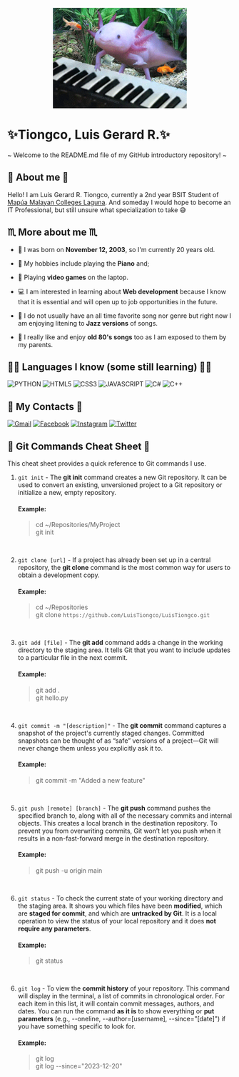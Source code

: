<p align="center"><img alt="Banner" src="axolotl.gif"></p>

# ✨Tiongco, Luis Gerard R.✨

~ Welcome to the README.md file of my GitHub introductory repository! ~

## 📖 About me 📖

Hello! I am Luis Gerard R. Tiongco, currently a 2nd year BSIT Student of [Mapúa Malayan Colleges Laguna]. And someday I would hope to become an IT Professional, but still unsure what specialization to take 😅

[Mapúa Malayan Colleges Laguna]: https://mcl.edu.ph/

## ♏ More about me ♏
- 🎂 I was born on **November 12, 2003**, so I'm currently 20 years old.

- 🎹 My hobbies include playing the **Piano** and;

- 👾 Playing **video games** on the laptop. 

- 💻 I am interested in learning about **Web development** because I know that it is essential and will open up to job opportunities in the future.

- 🎷 I do not usually have an all time favorite song nor genre but right now I am enjoying litening to **Jazz versions** of songs.

- 🎵 I really like and enjoy **old 80's songs** too as I am exposed to them by my parents.

## 👨‍💻 Languages I know (some still learning) 👨‍💻

![PYTHON](https://img.shields.io/badge/Python-FFD43B?style=for-the-badge&logo=python&logoColor=blue)
![HTML5](https://img.shields.io/badge/HTML5-E34F26?style=for-the-badge&logo=html5&logoColor=white)
![CSS3](https://img.shields.io/badge/CSS3-1572B6?style=for-the-badge&logo=css3&logoColor=white)
![JAVASCRIPT](https://img.shields.io/badge/JavaScript-323330?style=for-the-badge&logo=javascript&logoColor=F7DF1E)
![C#](https://img.shields.io/badge/C%23-239120?style=for-the-badge&logo=c-sharp&logoColor=white)
![C++](https://img.shields.io/badge/C%2B%2B-00599C?style=for-the-badge&logo=c%2B%2B&logoColor=white)



## 📧 My Contacts 📧
[![Gmail](https://img.shields.io/badge/Gmail-D14836?style=for-the-badge&logo=gmail&logoColor=white&link=mailto:luigi12tiongco@gmail.com)](mailto:luigi12tiongco@gmail.com)
[![Facebook](https://img.shields.io/badge/Facebook-1877F2?style=for-the-badge&logo=facebook&logoColor=white)](https://www.facebook.com/luisgerard.tiongco)
[![Instagram](https://img.shields.io/badge/Instagram-E4405F?style=for-the-badge&logo=instagram&logoColor=white)](https://www.instagram.com/tiongcowo/)
[![Twitter](https://img.shields.io/badge/Twitter-1DA1F2?style=for-the-badge&logo=twitter&logoColor=white)](https://twitter.com/notlgt)

## 📝 Git Commands Cheat Sheet 📝

This cheat sheet provides a quick reference to Git commands I use.

1. `git init` - The **git init** command creates a new Git repository. It can be used to convert an existing, unversioned project to a Git repository or initialize a new, empty repository.
    #### Example:
    > cd ~/Repositories/MyProject   
    > git init

<br>

2. `git clone [url]` - If a project has already been set up in a central repository, the **git clone** command is the most common way for users to obtain a development copy.
    #### Example:
    > cd ~/Repositories    
    > git clone `https://github.com/LuisTiongco/LuisTiongco.git`

<br>

3. `git add [file]` - The **git add** command adds a change in the working directory to the staging area. It tells Git that you want to include updates to a particular file in the next commit. 
    #### Example:
    > git add .     
    > git hello.py

<br>

4. `git commit -m "[description]"` - The **git commit** command captures a snapshot of the project's currently staged changes. Committed snapshots can be thought of as “safe” versions of a project—Git will never change them unless you explicitly ask it to.


    #### Example:
    > git commit -m "Added a new feature"

<br>

5. `git push [remote] [branch]` - The **git push** command pushes the specified branch to, along with all of the necessary commits and internal objects. This creates a local branch in the destination repository. To prevent you from overwriting commits, Git won’t let you push when it results in a non-fast-forward merge in the destination repository.
    #### Example:
    > git push -u origin main

<br>

6. `git status` - To check the current state of your working directory and the staging area. It shows you which files have been **modified**, which are **staged for commit**, and which are **untracked by Git**. It is a local operation to view the status of your local repository and it does **not require any parameters**.
    #### Example:
    > git status

<br>

6. `git log` - To view the **commit history** of your repository. This command will display in the terminal, a list of commits in chronological order. For each item in this list, it will contain commit messages, authors, and dates. You can run the command **as it is** to show everything or **put parameters** (e.g., --oneline, --author=[username], --since="[date]") if you have something specific to look for.
    #### Example:
    > git log       
    > git log --since="2023-12-20"
    

<!--
**LuisTiongco/LuisTiongco** is a ✨ _special_ ✨ repository because its `README.md` (this file) appears on your GitHub profile.

Here are some ideas to get you started:

- 🔭 I’m currently working on ...
- 🌱 I’m currently learning ...
- 👯 I’m looking to collaborate on ...
- 🤔 I’m looking for help with ...
- 💬 Ask me about ...
- 📫 How to reach me: ...
- 😄 Pronouns: ...
- ⚡ Fun fact: ...
-->
